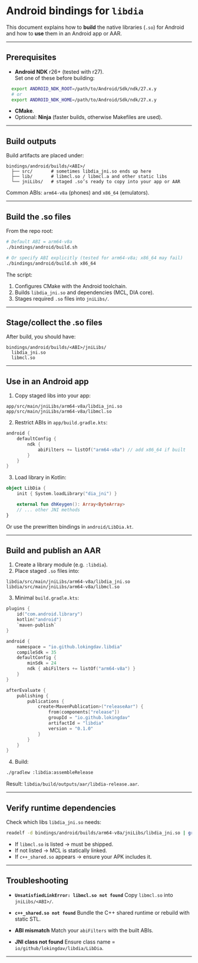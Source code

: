 # Android bindings for `libdia`

This document explains how to **build** the native libraries (`.so`) for Android and how to **use** them in an Android app or AAR.

---

## Prerequisites

- **Android NDK** r26+ (tested with r27).  
  Set one of these before building:

```bash
  export ANDROID_NDK_ROOT=/path/to/Android/Sdk/ndk/27.x.y
  # or
  export ANDROID_NDK_HOME=/path/to/Android/Sdk/ndk/27.x.y
```

* **CMake**.
* Optional: **Ninja** (faster builds, otherwise Makefiles are used).

---

## Build outputs

Build artifacts are placed under:

```
bindings/android/builds/<ABI>/
  ├── src/       # sometimes libdia_jni.so ends up here
  ├── lib/       # libmcl.so / libmcl.a and other static libs
  └── jniLibs/   # staged .so’s ready to copy into your app or AAR
```

Common ABIs: `arm64-v8a` (phones) and `x86_64` (emulators).

---

## Build the .so files

From the repo root:

```bash
# Default ABI = arm64-v8a
./bindings/android/build.sh

# Or specify ABI explicitly (tested for arm64-v8a; x86_64 may fail)
./bindings/android/build.sh x86_64
```

The script:

1. Configures CMake with the Android toolchain.
2. Builds `libdia_jni.so` and dependencies (MCL, DIA core).
3. Stages required `.so` files into `jniLibs/`.

---

## Stage/collect the .so files

After build, you should have:

```
bindings/android/builds/<ABI>/jniLibs/
  libdia_jni.so
  libmcl.so
```

---

## Use in an Android app

1. Copy staged libs into your app:

```
app/src/main/jniLibs/arm64-v8a/libdia_jni.so
app/src/main/jniLibs/arm64-v8a/libmcl.so
```

2. Restrict ABIs in `app/build.gradle.kts`:

```kotlin
android {
    defaultConfig {
        ndk {
            abiFilters += listOf("arm64-v8a") // add x86_64 if built
        }
    }
}
```

3. Load library in Kotlin:

```kotlin
object LibDia {
    init { System.loadLibrary("dia_jni") }

    external fun dhKeygen(): Array<ByteArray>
    // ... other JNI methods
}
```

Or use the prewritten bindings in `android/LibDia.kt`.

---

## Build and publish an AAR

1. Create a library module (e.g. `:libdia`).
2. Place staged `.so` files into:

```
libdia/src/main/jniLibs/arm64-v8a/libdia_jni.so
libdia/src/main/jniLibs/arm64-v8a/libmcl.so
```

3. Minimal `build.gradle.kts`:

```kotlin
plugins {
    id("com.android.library")
    kotlin("android")
    `maven-publish`
}

android {
    namespace = "io.github.lokingdav.libdia"
    compileSdk = 35
    defaultConfig {
        minSdk = 24
        ndk { abiFilters += listOf("arm64-v8a") }
    }
}

afterEvaluate {
    publishing {
        publications {
            create<MavenPublication>("releaseAar") {
                from(components["release"])
                groupId = "io.github.lokingdav"
                artifactId = "libdia"
                version = "0.1.0"
            }
        }
    }
}
```

4. Build:

```bash
./gradlew :libdia:assembleRelease
```

Result:
`libdia/build/outputs/aar/libdia-release.aar`.

---

## Verify runtime dependencies

Check which libs `libdia_jni.so` needs:

```bash
readelf -d bindings/android/builds/arm64-v8a/jniLibs/libdia_jni.so | grep NEEDED
```

* If `libmcl.so` is listed → must be shipped.
* If not listed → MCL is statically linked.
* If `c++_shared.so` appears → ensure your APK includes it.

---

## Troubleshooting

* **`UnsatisfiedLinkError: libmcl.so not found`**
  Copy `libmcl.so` into `jniLibs/<ABI>/`.

* **`c++_shared.so not found`**
  Bundle the C++ shared runtime or rebuild with static STL.

* **ABI mismatch**
  Match your `abiFilters` with the built ABIs.

* **JNI class not found**
  Ensure class name = `io/github/lokingdav/libdia/LibDia`.

---

